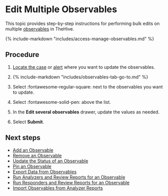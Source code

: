# Edit Multiple Observables

This topic provides step-by-step instructions for performing bulk edits on multiple [observables](about-observables.md) in TheHive.

{% include-markdown "includes/access-manage-observables.md" %}

<h2>Procedure</h2>

1. [Locate the case](../search-for-cases/find-a-case.md) or [alert](../../alerts/search-for-alerts/find-an-alert.md) where you want to update the observables.

2. {% include-markdown "includes/observables-tab-go-to.md" %}

3. Select :fontawesome-regular-square: next to the observables you want to update.

4. Select :fontawesome-solid-pen: above the list.

5. In the **Edit several observables** drawer, update the values as needed.

6. Select **Submit**.

<h2>Next steps</h2>

* [Add an Observable](add-an-observable.md)
* [Remove an Observable](remove-an-observable.md)
* [Update the Status of an Observable](update-an-observable-status.md)
* [Pin an Observable](pin-an-observable.md)
* [Export Data from Observables](export-data-observables.md)
* [Run Analyzers and Review Reports for an Observable](run-analyzers-on-an-observable.md)
* [Run Responders and Review Reports for an Observable](run-responders-on-an-observable.md)
* [Import Observables from Analyzer Reports](import-observables-from-analyzer-reports.md)